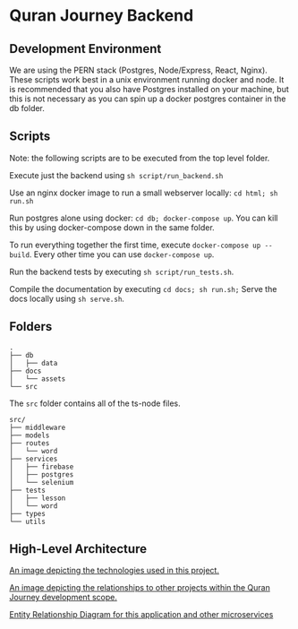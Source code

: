 # Quran Journey Backend

## Development Environment
We are using the PERN stack (Postgres, Node/Express, React, Nginx). These scripts work best in a unix environment running docker and node. It is recommended that you also have Postgres installed on your machine, but this is not necessary as you can spin up a docker postgres container in the db folder.

## Scripts

Note: the following scripts are to be executed from the top level folder.

Execute just the backend using `sh script/run_backend.sh`

Use an nginx docker image to run a small webserver locally:
`cd html; sh run.sh`

Run postgres alone using docker: `cd db; docker-compose up`. You can kill this by using docker-compose down in the same folder.

To run everything together the first time, execute `docker-compose up --build`. Every other time you can use `docker-compose up`.

Run the backend tests by executing `sh script/run_tests.sh`.

Compile the documentation by executing `cd docs; sh run.sh;` Serve the docs locally using `sh serve.sh`.

## Folders

```
.
├── db
│   ├── data 
├── docs 
│   └── assets
└── src
```

The `src` folder contains all of the ts-node files.

```
src/
├── middleware
├── models
├── routes
│   └── word
├── services
│   ├── firebase
│   ├── postgres
│   └── selenium
├── tests
│   ├── lesson
│   └── word
├── types
└── utils
```

## High-Level Architecture 

[An image depicting the technologies used in this project.](https://user-images.githubusercontent.com/35634011/171746819-db404bc7-ed8f-4ad5-a65c-7d1d43051e62.png) 

[An image depicting the relationships to other projects within the Quran Journey development scope.](https://user-images.githubusercontent.com/35634011/171746913-332d998f-88c2-4b9d-84c7-fa189e104a5e.png)

[Entity Relationship Diagram for this application and other microservices](https://github.com/Quran-Journey/backend/tree/master/db#readme)
